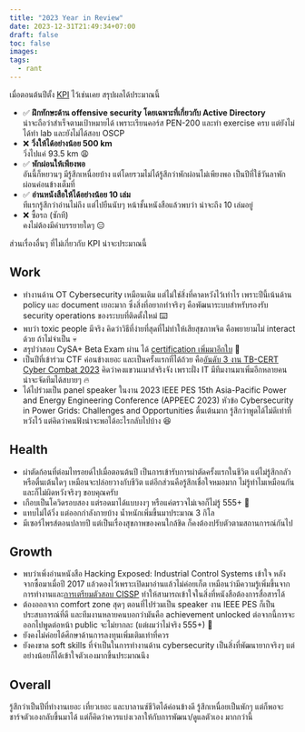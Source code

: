 ```yaml
---
title: "2023 Year in Review"
date: 2023-12-31T21:49:34+07:00
draft: false
toc: false
images:
tags:
  - rant
---
```


เมื่อตอนต้นปีตั้ง [KPI](/posts/2023-resolutions) ไว้เช่นเคย สรุปผลได้ประมาณนี้

* ✅ **ฝึกทักษะด้าน offensive security โดยเฉพาะที่เกี่ยวกับ Active Directory**<br>น่าจะถือว่าสำเร็จตามเป้าหมายได้ เพราะเรียนคอร์ส PEN-200 และทำ exercise ครบ แต่ยังไม่ได้ทำ lab และยังไม่ได้สอบ OSCP
* ❌ **วิ่งให้ได้อย่างน้อย 500 km**<br>วิ่งไปแค่ 93.5 km 😩
* ✅ **พักผ่อนให้เพียงพอ**<br>อันนี้ก็หยวนๆ มีรู้สึกเหนื่อยบ้าง แต่โดยรวมไม่ได้รู้สึกว่าพักผ่อนไม่เพียงพอ เป็นปีที่ใช้วันลาพักผ่อนค่อนข้างเต็มที่
* ✅ **อ่านหนังสือให้ได้อย่างน้อย 10 เล่ม**<br>ทีแรกรู้สึกว่าอ่านไม่ถึง แต่ไปยืนนับๆ หน้าชั้นหนังสือแล้วพบว่า น่าจะถึง 10 เล่มอยู่
* ❌ ซื้อรถ (ซักที)<br>คงไม่ต้องมีคำบรรยายใดๆ 😑

ส่วนเรื่องอื่นๆ ที่ไม่เกี่ยวกับ KPI น่าจะประมาณนี้

## Work
* ทำงานด้าน OT Cybersecurity เหมือนเดิม แต่ไม่ใช่สิ่งที่คาดหวังไว้เท่าไร เพราะปีนี้เน้นด้าน policy และ document เยอะมาก ซึ่งสิ่งที่อยากทำจริงๆ คือพัฒนาระบบสำหรับรองรับ security operations ของระบบที่ติดตั้งใหม่ ⌨️
* พบว่า toxic people มีจริง คิดว่าวิธีที่ง่ายที่สุดที่ไม่ทำให้เสียสุขภาพจิต คือพยายามไม่ interact ด้วย ถ้าไม่จำเป็น 💀
* สรุปว่าสอบ CySA+ Beta Exam ผ่าน ได้ [certification เพิ่มมาอีกใบ](https://www.credly.com/badges/eee8ac8e-c6c7-4a17-90fc-5403752dbd43/public_url) 🎉
* เป็นปีที่เข้าร่วม CTF ค่อนข้างเยอะ และเป็นครั้งแรกที่ได้ถ้วย คือ[อันดับ 3 งาน TB-CERT Cyber Combat 2023](https://www.facebook.com/photo.php?fbid=770968935039509&set=pb.100063792273355.-2207520000&type=3) คิดว่าคงแขวนเมาส์จริงจัง เพราะฝั่ง IT มีทีมงานมาเพิ่มอีกหลายคน น่าจะจัดทีมได้สบายๆ 🔥
* ได้ไปร่วมเป็น panel speaker ในงาน 2023 IEEE PES 15th Asia-Pacific Power and Energy Engineering Conference
(APPEEC 2023) หัวข้อ Cybersecurity in Power Grids: Challenges and Opportunities ตื่นเต้นมาก รู้สึกว่าพูดได้ไม่ดีเท่าที่หวังไว้ แต่คิดว่าคนฟังน่าจะพอได้อะไรกลับไปบ้าง 😆

## Health
* ผ่าตัดก้อนที่ต่อมไทรอยด์ไปเมื่อตอนต้นปี เป็นการเข้ารับการผ่าตัดครั้งแรกในชีวิต แต่ไม่รู้สึกกลัวหรือตื่นเต้นใดๆ เหมือนจะปล่อยวางกับชีวิต แต่อีกส่วนคือรู้สึกเชื่อใจหมอมาก ไม่รู้ทำไมเหมือนกัน และก็ไม่ผิดหวังจริงๆ ขอบคุณครับ
* เกือบเป็นโควิดรอบสอง แต่รอดมาได้แบบงงๆ หรือแค่ตรวจไม่เจอก็ไม่รู้ 555+ 🦠
* แทบไม่ได้วิ่ง แต่ออกกำลังกายบ้าง น้ำหนักเพิ่มขึ้นมาประมาณ 3 กิโล
* มีเซอร์ไพรส์ตอนปลายปี แต่เป็นเรื่องสุขภาพของคนใกล้ชิด ก็คงต้องปรับตัวตามสถานการณ์กันไป

## Growth
* พบว่าเพิ่งอ่านหนังสือ Hacking Exposed: Industrial Control Systems เข้าใจ หลังจากซื้อมาเมื่อปี 2017 แล้วดองไว้เพราะเปิดมาอ่านแล้วไม่ค่อยเก็ต เหมือนว่ามีความรู้เพิ่มขึ้นจากการทำงานและ[การเตรียมตัวสอบ CISSP](/posts/cissp-exam-preparation-review/) ทำให้สามารถเข้าใจในสิ่งที่หนังสือต้องการสื่อสารได้
* ต้องออกจาก comfort zone สุดๆ ตอนที่ไปร่วมเป็น speaker งาน IEEE PES ก็เป็นประสบการณ์ที่ดี และทีมงานหลายคนบอกว่ามันคือ achievement unlocked ต่อจากนี้การจะออกไปพูดต่อหน้า public จะไม่ยากละ (แต่ผมว่าไม่จริง 555+) 🤪
* ยังคงไม่ค่อยได้ศึกษาด้านการลงทุนเพิ่มเติมเท่าที่ควร
* ยังคงขาด soft skills ที่จำเป็นในการทำงานด้าน cybersecurity เป็นสิ่งที่พัฒนายากจริงๆ แต่อย่างน้อยก็ได้เข้าใจตัวเองมากขึ้นประมาณนึง

## Overall
รู้สึกว่าเป็นปีที่ทำงานเยอะ เที่ยวเยอะ และบาลานซ์ชีวิตได้ค่อนข้างดี รู้สึกเหนื่อยเป็นพักๆ แต่ก็พอจะชาร์จตัวเองกลับขึ้นมาได้ แต่ก็คิดว่าควรแบ่งเวลาให้กับการพัฒนา/ดูแลตัวเอง มากกว่านี้
